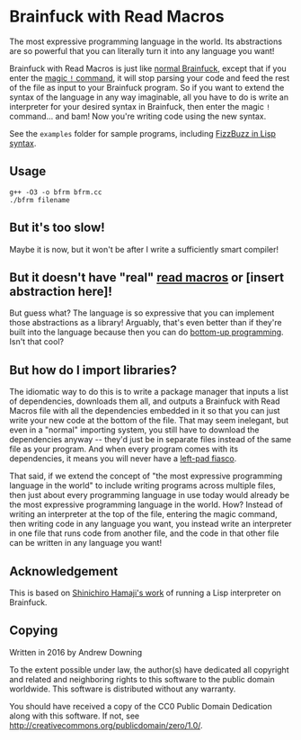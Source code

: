 Brainfuck with Read Macros
==========================

The most expressive programming language in the world. Its abstractions are so powerful that you can literally turn it into any language you want!

Brainfuck with Read Macros is just like [normal Brainfuck](https://en.wikipedia.org/wiki/Brainfuck), except that if you enter the [magic `!` command](https://esolangs.org/wiki/Brainfuck#Extensions), it will stop parsing your code and feed the rest of the file as input to your Brainfuck program. So if you want to extend the syntax of the language in any way imaginable, all you have to do is write an interpreter for your desired syntax in Brainfuck, then enter the magic `!` command... and bam! Now you're writing code using the new syntax.

See the `examples` folder for sample programs, including [FizzBuzz in Lisp syntax](https://raw.githubusercontent.com/ad510/brainfuck-with-read-macros/master/examples/fizzbuzz_lisp.bfrm).

Usage
-----
```
g++ -O3 -o bfrm bfrm.cc
./bfrm filename
```

But it's too slow!
------------------
Maybe it is now, but it won't be after I write a sufficiently smart compiler!

But it doesn't have "real" [read macros](https://gist.github.com/chaitanyagupta/9324402) or [insert abstraction here]!
----------------------------------------------------------------------------------------------------------------------
But guess what? The language is so expressive that you can implement those abstractions as a library! Arguably, that's even better than if they're built into the language because then you can do [bottom-up programming](http://paulgraham.com/progbot.html). Isn't that cool?

But how do I import libraries?
------------------------------
The idiomatic way to do this is to write a package manager that inputs a list of dependencies, downloads them all, and outputs a Brainfuck with Read Macros file with all the dependencies embedded in it so that you can just write your new code at the bottom of the file. That may seem inelegant, but even in a "normal" importing system, you still have to download the dependencies anyway -- they'd just be in separate files instead of the same file as your program. And when every program comes with its dependencies, it means you will never have a [left-pad fiasco](http://m.theregister.co.uk/2016/03/23/npm_left_pad_chaos/).

That said, if we extend the concept of "the most expressive programming language in the world" to include writing programs across multiple files, then just about every programming language in use today would already be the most expressive programming language in the world. How? Instead of writing an interpreter at the top of the file, entering the magic command, then writing code in any language you want, you instead write an interpreter in one file that runs code from another file, and the code in that other file can be written in any language you want!

Acknowledgement
---------------
This is based on [Shinichiro Hamaji's work](https://github.com/shinh/bflisp) of running a Lisp interpreter on Brainfuck.

Copying
-------
Written in 2016 by Andrew Downing

To the extent possible under law, the author(s) have dedicated all copyright and related and neighboring rights to this software to the public domain worldwide. This software is distributed without any warranty.

You should have received a copy of the CC0 Public Domain Dedication along with this software. If not, see <http://creativecommons.org/publicdomain/zero/1.0/>.

